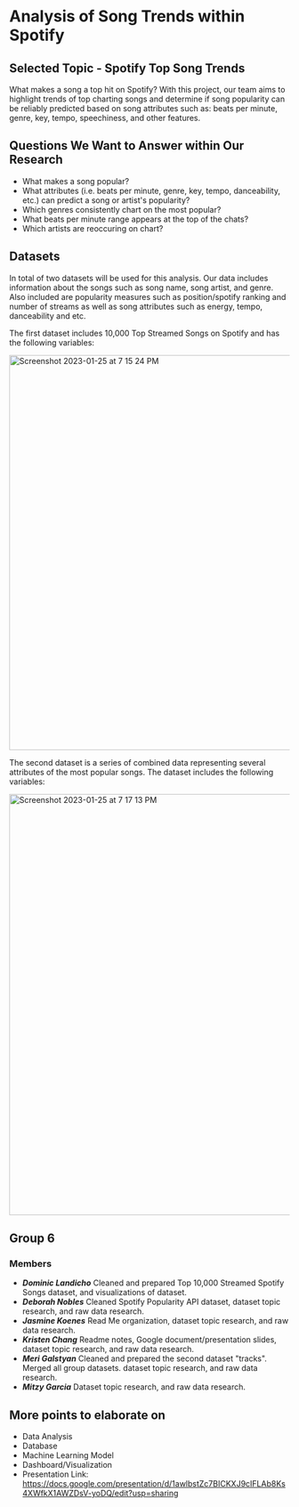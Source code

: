 # Analysis of Song Trends within Spotify #
## Selected Topic - Spotify Top Song Trends
What makes a song a top hit on Spotify? With this project, our team aims to highlight trends of top charting songs and determine if song popularity can be reliably predicted based on song attributes such as: beats per minute, genre, key, tempo, speechiness, and other features. 

## Questions We Want to Answer within Our Research
* What makes a song popular? 
* What attributes (i.e. beats per minute, genre, key, tempo, danceability, etc.) can predict a song or artist's popularity?
* Which genres consistently chart on the most popular?
* What beats per minute range appears at the top of the chats?
* Which artists are reoccuring on chart?

## Datasets

In total of two datasets will be used for this analysis. Our data includes information about the songs such as song name, song artist, and genre. Also included are popularity measures such as position/spotify ranking and number of streams as well as song attributes such as energy, tempo, danceability and etc.

The first dataset includes 10,000 Top Streamed Songs on Spotify and has the following variables: 

<img width="710" alt="Screenshot 2023-01-25 at 7 15 24 PM" src="https://user-images.githubusercontent.com/111609994/214751106-839b6dc6-7b2a-4296-b9f1-0e0d23b4af45.png">

The second dataset is a series of combined data representing several attributes of the most popular songs. The dataset includes the following variables:

<img width="757" alt="Screenshot 2023-01-25 at 7 17 13 PM" src="https://user-images.githubusercontent.com/111609994/214751288-9da9cb0d-aa6b-4f69-bed6-1084bf79b1ed.png">


## Group 6

### Members
* ***Dominic Landicho***
Cleaned and prepared Top 10,000 Streamed Spotify Songs dataset, and visualizations of dataset.
* ***Deborah Nobles***
Cleaned Spotify Popularity API dataset, dataset topic research, and raw data research.
* ***Jasmine Koenes***
Read Me organization, dataset topic research, and raw data research.
* ***Kristen Chang***
Readme notes, Google document/presentation slides, dataset topic research, and raw data research.
* ***Meri Galstyan***
Cleaned and prepared the second dataset "tracks". Merged all group datasets. dataset topic research, and raw data research.
* ***Mitzy Garcia***
Dataset topic research, and raw data research.

## More points to elaborate on
* Data Analysis
* Database
* Machine Learning Model
* Dashboard/Visualization
* Presentation Link: https://docs.google.com/presentation/d/1awlbstZc7BICKXJ9cIFLAb8Ks4XWfkX1AWZDsV-yoDQ/edit?usp=sharing  
